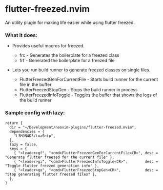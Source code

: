 # flutter-freezed.nvim
An utility plugin for making life easier while using flutter freezed.

### What it does:
- Provides useful macros for freezed.
    - frc - Generates the boilerplate for a freezed class
    - frf - Generated the boilerplate for a freezed file

- Lets you run build runner to generate freezed classes on single files.
    - FlutterFreezedGenForCurrentFile - Starts build runner for the current file in the buffer
    - FlutterFreezedStopGen - Stops the build runner in process
    - FlutterFreezedInfoToggle - Toggles the buffer that shows the logs of the build runner

### Sample config with lazy:
```
return {
  dir = "~/Development/neovim-plugins/flutter-freezed.nvim",
  dependencies = {
    "L3MON4D3/LuaSnip",
  },
  lazy = false,
  keys = {
    { "<leader>gf", "<cmd>FlutterFreezedGenForCurrentFile<CR>", desc = "Generate flutter freezed for the current file" },
    { "<leader>gi", "<cmd>FlutterFreezedInfoToggle<CR>",        desc = "Toggle flutter freezed generation info" },
    { "<leader>gx", "<cmd>FlutterFreezedStopGen<CR>",           desc = "Stop generating flutter freezed files" },
  },
}

```
